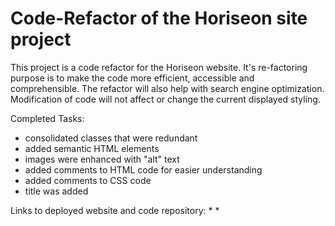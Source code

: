 # Code-Refactor of the Horiseon site project

This project is a code refactor for the Horiseon website. It's re-factoring purpose is to make the code more efficient, accessible and comprehensible. The refactor will also help with search engine optimization. Modification of code will not affect or change the current displayed styling. 

Completed Tasks:
* consolidated classes that were redundant
* added semantic HTML elements
* images were enhanced with "alt" text
* added comments to HTML code for easier understanding
* added comments to CSS code 
* title was added

Links to deployed website and code repository:
*
*



